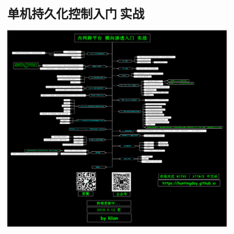 # 单机持久化控制入门 实战

![&#x5355;&#x673A;&#x6301;&#x4E45;&#x5316;&#x63A7;&#x5236;&#x5165;&#x95E8; &#x5B9E;&#x6218;](../../../.gitbook/assets/lateralmovement.png)

